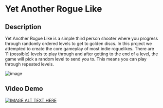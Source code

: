 # Yet Another Rogue Like
## Description
Yet Another Rogue Like is a simple third person shooter where you progress through randomly ordered levels to get to golden discs. 
In this project we attempted to create the core gameplay of most indie roguelikes. 
There are 11 (possible) levels to play through and after getting to the end of a level, the game will pick a random level to send you to. This means you can play through repeated levels.

![image](https://github.com/SNHU-CETA-CSE/Yet-Another-Rogue-Like/assets/99280713/c164ee91-afc7-4319-a4f8-82e849b10e11)

## Video Demo
[![IMAGE ALT TEXT HERE](https://img.youtube.com/vi/lBKO38nM_rI/0.jpg)](https://www.youtube.com/watch?v=lBKO38nM_rI)




